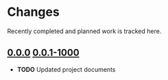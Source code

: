 # Changes
Recently completed and planned work is tracked here.

## [0.0.0](.) [0.0.1-1000](.)
- **TODO** Updated project documents
